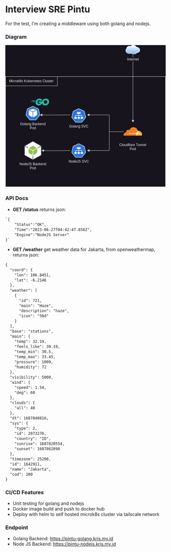 # Interview SRE Pintu

For the test, I'm creating a middleware using both golang and nodejs.

### Diagram
![Topology](diagram.jpg)

### API Docs
- **GET /status**
returns json: 
```
`{
	"Status":"OK",
	"Time":"2023-06-27T04:42:47.856Z",
	"Engine":"NodeJS Server"
}`
```
- **GET /weather**
get weather data for Jakarta, from openweathermap, returns json: 
```
{
  "coord": {
    "lon": 106.8451,
    "lat": -6.2146
  },
  "weather": [
    {
      "id": 721,
      "main": "Haze",
      "description": "haze",
      "icon": "50d"
    }
  ],
  "base": "stations",
  "main": {
    "temp": 32.19,
    "feels_like": 39.19,
    "temp_min": 30.5,
    "temp_max": 33.45,
    "pressure": 1009,
    "humidity": 72
  },
  "visibility": 5000,
  "wind": {
    "speed": 1.54,
    "deg": 60
  },
  "clouds": {
    "all": 40
  },
  "dt": 1687840816,
  "sys": {
    "type": 2,
    "id": 2073276,
    "country": "ID",
    "sunrise": 1687820554,
    "sunset": 1687862898
  },
  "timezone": 25200,
  "id": 1642911,
  "name": "Jakarta",
  "cod": 200
}
```

### CI/CD Features
- Unit testing for golang and nodejs
- Docker image build and push to docker hub
- Deploy with helm to self hosted microk8s cluster via tailscale network

### Endpoint
- Golang Backend: https://pintu-golang.kris.my.id
- Node JS Backend: https://pintu-nodejs.kris.my.id

